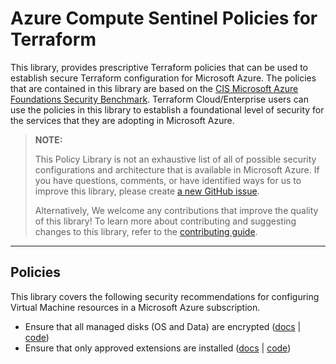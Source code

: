 # Azure Compute Sentinel Policies for Terraform
This library, provides prescriptive Terraform policies that can be used to establish secure Terraform configuration for Microsoft Azure. The policies that are contained in this library are based on the [CIS Microsoft Azure Foundations Security Benchmark](https://www.cisecurity.org/benchmark/azure). Terraform Cloud/Enterprise users can use the policies in this library to establish a foundational level of security for the services that they are adopting in Microsoft Azure.

> **NOTE:**
>
> This Policy Library is not an exhaustive list of all of possible security configurations and architecture that is available in Microsoft Azure. If you have questions, comments, or have identified ways for us to improve this library, please create [a new GitHub issue](https://github.com/hashicorp/policy-library-azure-compute-terraform/issues/new/choose).
>
> Alternatively, We welcome any contributions that improve the quality of this library! To learn more about contributing and suggesting changes to this library, refer to the [contributing guide](https://github.com/hashicorp/policy-library-azure-compute-terraform/blob/main/CONTRIBUTING.md).

---

## Policies
This library covers the following security recommendations for configuring Virtual Machine resources in a Microsoft Azure subscription.

-  Ensure that all managed disks (OS and Data) are encrypted ([docs](https://github.com/hashicorp/policy-library-azure-compute-terraform-policies/blob/main/docs/policies/managed-disk-encryption-is-enabled.md) | [code](https://github.com/hashicorp/policy-library-azure-compute-terraform-policies/blob/main/policies/managed-disk-encryption-is-enabled/managed-disk-encryption-is-enabled.sentinel))
-  Ensure that only approved extensions are installed ([docs](https://github.com/hashicorp/policy-library-azure-compute-terraform-policies/blob/main/docs/policies/only-approved-extensions-are-installed.md) | [code](https://github.com/hashicorp/policy-library-azure-compute-terraform-policies/blob/main/policies/only-approved-extensions-are-installed/only-approved-extensions-are-installed.sentinel))
